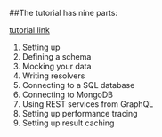 ##The tutorial has nine parts:

[tutorial link](https://dev-blog.apollodata.com/tutorial-building-a-graphql-server-cddaa023c035?_ga=2.70640597.410818060.1527006411-294760672.1525442221
)

1. Setting up
2. Defining a schema
3. Mocking your data
4. Writing resolvers
5. Connecting to a SQL database
6. Connecting to MongoDB
7. Using REST services from GraphQL
8. Setting up performance tracing
9. Setting up result caching
